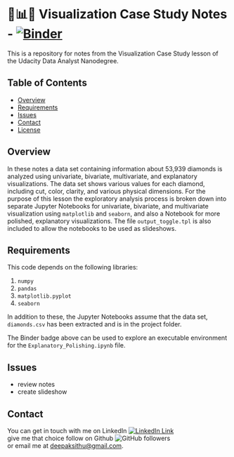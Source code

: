 
# :notebook::bar_chart::notebook: Visualization Case Study Notes -  [![Binder](https://mybinder.org/badge_logo.svg)](https://mybinder.org/v2/gh/deepaksithu/Visualization_Case_Study_Notes/master?filepath=Explanatory_Polishing.ipynb)
This is a repository for notes from the Visualization Case Study lesson of the Udacity Data Analyst Nanodegree.

## Table of Contents
- [Overview](#overview)
- [Requirements](#requirements) 
- [Issues](#issues) 
- [Contact](#contact)
- [License](#license)

## Overview
In these notes a data set containing information about 53,939 diamonds is analyzed using univariate, bivariate, multivariate, and explanatory visualizations. The data set shows various values for each diamond, including cut, color, clarity, and various physical dimensions. For the purpose of this lesson the exploratory analysis process is broken down into separate Jupyter Notebooks for univariate, bivariate, and multivariate visualization using `matplotlib` and `seaborn`, and also a Notebook for more polished, explanatory visualizations. The file `output_toggle.tpl` is also included to allow the notebooks to be used as slideshows.

## Requirements
This code depends on the following libraries:

1. `numpy`
2. `pandas`
3. `matplotlib.pyplot`
4. `seaborn`

In addition to these, the Jupyter Notebooks assume that the data set, `diamonds.csv` has been extracted and is in the project folder.

The Binder badge above can be used to explore an executable environment for the `Explanatory_Polishing.ipynb` file.

## Issues

- review notes
- create slideshow

## Contact
You can get in touch with me on LinkedIn [![LinkedIn Link](https://img.shields.io/badge/Connect-deepaksithu-blue.svg?logo=linkedin&longCache=true&style=social&label=Connect
)](https://www.linkedin.com/in/deepaksithu) <br>
give me that choice follow on Github      ![GitHub followers](https://img.shields.io/github/followers/deepaksithu?style=social)<br>
or email me at deepaksithu@gmail.com.
